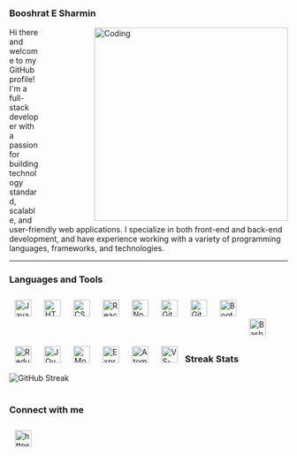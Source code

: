### Booshrat E Sharmin
<img align="right" alt="Coding" width="350" style="margin-left:100px;" src="https://thumbs.gfycat.com/CalmKeyEidolonhelvum-max-1mb.gif" alt="coding-gif" /> 

Hi there and welcome to my GitHub profile! I'm a full-stack developer with a passion for building technology standard, scalable, and user-friendly web applications.
I specialize in both front-end and back-end development, and have experience working with a variety of programming languages, frameworks, and technologies.

---

### Languages and Tools


<img align="left" alt="JavaScript" width="30px" style="padding:10px 10px;" src="https://cdn.jsdelivr.net/gh/devicons/devicon/icons/javascript/javascript-original.svg" />
<img align="left" alt="HTML" width="30px" style="padding:10px 10px;" src="https://cdn.jsdelivr.net/gh/devicons/devicon/icons/html5/html5-plain.svg" />
<img align="left" alt="CSS" width="30px" style="padding:10px 10px;" src="https://cdn.jsdelivr.net/gh/devicons/devicon/icons/css3/css3-plain.svg" />
<img align="left" alt="React" width="30px" style="padding:10px 10px;" src="https://cdn.jsdelivr.net/gh/devicons/devicon/icons/react/react-original.svg" />
<img align="left" alt="NodeJS" width="30px" style="padding:10px 10px;" src="https://cdn.jsdelivr.net/gh/devicons/devicon/icons/nodejs/nodejs-original.svg" />
<img align="left" alt="Git" width="30px" style="padding:10px 10px;" src="https://cdn.jsdelivr.net/gh/devicons/devicon/icons/git/git-plain.svg" />
<img align="left" alt="GitHub" width="30px" style="padding:10px 10px;" src="https://cdn.jsdelivr.net/gh/devicons/devicon/icons/github/github-original.svg" />
<img align="left" alt="Bootstrap" width="30px" style="padding:10px 10px;" src="https://cdn.jsdelivr.net/gh/devicons/devicon/icons/bootstrap/bootstrap-original.svg" />
<br />
<br />
<img align="left" alt="Bash" width="30px" style="padding:10px 10px" src="https://cdn.jsdelivr.net/gh/devicons/devicon/icons/bash/bash-original.svg" />
<img align="left" alt="Redux" width="30px" style="padding:10px 10px;" src="https://cdn.jsdelivr.net/gh/devicons/devicon/icons/redux/redux-original.svg" />
<img align="left" alt="JQuery" width="30px" style="padding:10px 10px;" src="https://cdn.jsdelivr.net/gh/devicons/devicon/icons/jquery/jquery-original.svg" />
<img align="left" alt="MongoDB" width="30px" style="padding:10px 10px;" src="https://cdn.jsdelivr.net/gh/devicons/devicon/icons/mongodb/mongodb-original.svg" />
<img align="left" alt="Express" width="30px" style="padding:10px 10px;" src="https://cdn.jsdelivr.net/gh/devicons/devicon/icons/express/express-original.svg" />
<img align="left" alt="Atom" width="30px" style="padding:10px 10px;" src="https://cdn.jsdelivr.net/gh/devicons/devicon/icons/atom/atom-original.svg" />
<img align="left" alt="VS-Code" width="30px" style="padding:10px 10px;" src="https://cdn.jsdelivr.net/gh/devicons/devicon/icons/visualstudio/visualstudio-plain.svg" />
<br />
<br />

#

### Streak Stats

<!-- ![Booshrat's GitHub stats](https://github-readme-stats.vercel.app/api?username=booshrat&show_icons=true&theme=gruvbox) -->

![GitHub Streak](https://streak-stats.demolab.com?user=Booshrat&theme=gruvbox&border_radius=4.5)

#


### Connect with me
<a href="https://www.linkedin.com/in/booshrat/" target="blank">
 <img src="https://cdn.jsdelivr.net/gh/devicons/devicon/icons/linkedin/linkedin-original.svg" alt="https://www.linkedin.com/in/booshrat/" 
 width="30px" style="padding:10px 10px"/>
</a>


<!--
**Booshrat/Booshrat** is a ✨ _special_ ✨ repository because its `README.md` (this file) appears on your GitHub profile.

Here are some ideas to get you started:

- 🔭 I’m currently working on ...
- 🌱 I’m currently learning ...
- 👯 I’m looking to collaborate on ...
- 🤔 I’m looking for help with ...
- 💬 Ask me about ...
- 📫 How to reach me: ...
- 😄 Pronouns: ...
- ⚡ Fun fact: ...
-->
